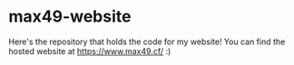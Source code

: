 # max49-website

Here's the repository that holds the code for my website! You can find the hosted website at https://www.max49.cf/ :)
